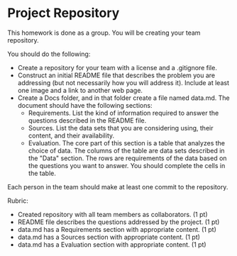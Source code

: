 # Project Repository

This homework is done as a group. You will be creating your team repository.

You should do the following:
- Create a repository for your team with a license and a .gitignore file.
- Construct an initial README file that describes the problem you are addressing (but not necessarily how you will address it). Include at least one image and a link to another web page.
- Create a Docs folder, and in that folder create a file named data.md. The document should have the following sections:
  - Requirements. List the kind of information required to answer the questions described in the README file.
  - Sources. List the data sets that you are considering using, their content, and their availability.
  - Evaluation. The core part of this section is a table that analyzes the choice of data. The columns of the table are data sets described in the "Data" section. The rows are requirements of the data based on the questions you want to answer. You should complete the cells in the table.
  
Each person in the team should make at least one commit to the repository.

Rubric:
- Created repository with all team members as collaborators. (1 pt)
- README file describes the questions addressed by the project. (1 pt)
- data.md has a Requirements section with appropriate content. (1 pt)
- data.md has a Sources section with appropriate content. (1 pt)
- data.md has a Evaluation section with appropriate content. (1 pt)
